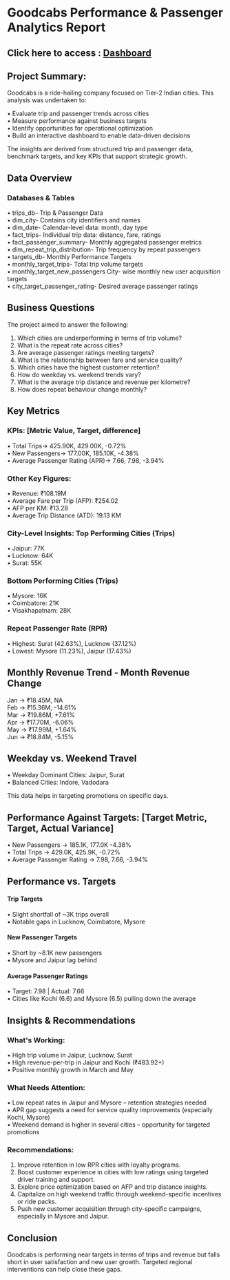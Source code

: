 # Goodcabs Performance & Passenger Analytics Report
## Click here to access : [Dashboard](https://app.powerbi.com/reportEmbed?reportId=ecc1d815-3e1b-4683-be10-ff728479f86f&autoAuth=true&ctid=e7ac416f-0da9-45aa-84db-071f5b1bb87a) 
## Project Summary:
Goodcabs is a ride-hailing company focused on Tier-2 Indian cities. This analysis was undertaken to:

•	Evaluate trip and passenger trends across cities  
•	Measure performance against business targets  
•	Identify opportunities for operational optimization  
•	Build an interactive dashboard to enable data-driven decisions  

The insights are derived from structured trip and passenger data, benchmark targets, and key KPIs that support strategic growth.

## Data Overview
### Databases & Tables  

• trips_db– Trip & Passenger Data   
• dim_city-	Contains city identifiers and names  
• dim_date-	Calendar-level data: month, day type  
• fact_trips-	Individual trip data: distance, fare, ratings  
• fact_passenger_summary-	Monthly aggregated passenger metrics  
• dim_repeat_trip_distribution-	Trip frequency by repeat passengers  
• targets_db- Monthly Performance Targets  
• monthly_target_trips- Total trip volume targets  
• monthly_target_new_passengers	City- wise monthly new user acquisition targets  
• city_target_passenger_rating- Desired average passenger ratings  

## Business Questions
The project aimed to answer the following:
1.	Which cities are underperforming in terms of trip volume?
2.	What is the repeat rate across cities?
3.	Are average passenger ratings meeting targets?
4.	What is the relationship between fare and service quality?
5.	Which cities have the highest customer retention?   
6. How do weekday vs. weekend trends vary?  
7. What is the average trip distance and revenue per kilometre?  
8. How does repeat behaviour change monthly?  

## Key Metrics
### KPIs: [Metric Value, Target, difference]   
• Total Trips->	425.90K,	429.00K,	-0.72%  
• New Passengers->	177.00K,	185.10K,	-4.38%  
• Average Passenger Rating (APR)->	7.66,	7.98,	-3.94%  

### Other Key Figures:  
•	Revenue: ₹108.19M  
•	Average Fare per Trip (AFP): ₹254.02  
•	AFP per KM: ₹13.28  
•	Average Trip Distance (ATD): 19.13 KM  

### City-Level Insights: Top Performing Cities (Trips)  
•	Jaipur: 77K  
•	Lucknow: 64K  
•	Surat: 55K  

### Bottom Performing Cities (Trips)  
•	Mysore: 16K  
•	Coimbatore: 21K  
•	Visakhapatnam: 28K  

### Repeat Passenger Rate (RPR)  
•	Highest: Surat (42.63%), Lucknow (37.12%)  
•	Lowest: Mysore (11.23%), Jaipur (17.43%)  

## Monthly Revenue Trend - Month	Revenue	Change
Jan	-> ₹18.45M, NA  
Feb	-> ₹15.36M,	-14.61%  
Mar	-> ₹19.86M,	+7.61%  
Apr	-> ₹17.70M,	-6.06%  
May	-> ₹17.99M,	+1.64%  
Jun	-> ₹18.84M,	-5.15%  

## Weekday vs. Weekend Travel  
•	Weekday Dominant Cities: Jaipur, Surat  
•	Balanced Cities: Indore, Vadodara  

This data helps in targeting promotions on specific days.
		
## Performance Against Targets: [Target Metric,	Target,	Actual	Variance]  
•	New Passengers ->	185.1K,	177.0K	-4.38%  
•	Total Trips ->	429.0K,	425.9K,	-0.72%  
•	Average Passenger Rating ->	7.98,	7.66,	-3.94%  

## Performance vs. Targets
#### Trip Targets  
•	Slight shortfall of ~3K trips overall  
•	Notable gaps in Lucknow, Coimbatore, Mysore  

#### New Passenger Targets  
•	Short by ~8.1K new passengers  
•	Mysore and Jaipur lag behind  

#### Average Passenger Ratings  
•	Target: 7.98 | Actual: 7.66  
•	Cities like Kochi (6.6) and Mysore (6.5) pulling down the average  

## Insights & Recommendations  
### What's Working:  
•	High trip volume in Jaipur, Lucknow, Surat  
•	High revenue-per-trip in Jaipur and Kochi (₹483.92+)  
•	Positive monthly growth in March and May

### What Needs Attention:  
•	Low repeat rates in Jaipur and Mysore – retention strategies needed   
•	APR gap suggests a need for service quality improvements (especially Kochi, Mysore)  
•	Weekend demand is higher in several cities – opportunity for targeted promotions  

### Recommendations:  
1.	Improve retention in low RPR cities with loyalty programs.  
2.	Boost customer experience in cities with low ratings using targeted driver training and support.  
3.	Explore price optimization based on AFP and trip distance insights.  
4.	Capitalize on high weekend traffic through weekend-specific incentives or ride packs.  
5.	Push new customer acquisition through city-specific campaigns, especially in Mysore and Jaipur.  

## Conclusion  
Goodcabs is performing near targets in terms of trips and revenue but falls short in user satisfaction and new user growth. Targeted regional interventions can help close these gaps.

